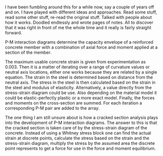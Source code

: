 I have been fumbling around this for a while now, say a couple of years off and
on. I have played with different ideas and approaches. Read some stuff, read
some other stuff, re-read the original stuff. Talked with people about how it
works. Doodled endlessly and wrote pages of notes. All to discover that it was
right in front of me the whole time and it really is fairly straight forward. 

P-M interaction diagrams determine the capacity envelope of a reinforced concrete
member with a combination of axial force and moment applied at a section of the
member. 

The maximum usable concrete strain is given from experimentation as 0.003. Then
it is a matter of iterating over a range of curvature values or neutral
axis locations, either one works because they are related by a single equation.
The strain in the steel is determined based on distance from the neutral axis.
The stress in the steel is then calculated based on the strain in the steel and
modulus of elasticity. Alternatively, a value directly from the stress-strain
diagram could be use. Also depending on the material model it could be
elastic-perfectly plastic or a more exact model. Finally, the forces and moments
on the cross-section are summed. For each iteration a corresponding P-M pair are
added to the array. 

The one thing I am still unsure about is how a cracked section analysis plays
into the development of P-M interaction diagrams. The answer to this is that the
cracked section is taken care of by the stress-strain diagram of the concrete.
Instead of using a Whitney stress block one can find the actual strain at
discrete points, calculate the stress based on the strain and the stress-strain
diagram, multiply the stress by the assumed area the discrete point represents
to get a force for use in the force and moment equilibrium. 
